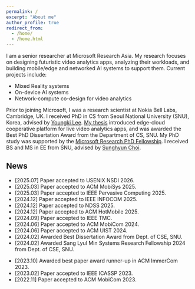 ```yaml
---
permalink: /
excerpt: "About me"
author_profile: true
redirect_from: 
  - /home/
  - /home.html
---
```


<!-- * [[CV](https://juheonyi.github.io/files/JuheonYi_CV.pdf)] (last updated: 2025.03)  -->

I am a senior researcher at Microsoft Research Asia. My research focuses on designing futuristic video analytics apps, analyzing their workloads, and building mobile/edge and networked AI systems to support them. Current projects include:

* Mixed Reality systems
* On-device AI systems
* Network-compute co-design for video analytics

Prior to joining Microsoft, I was a research scientist at Nokia Bell Labs, Cambridge, UK. I received PhD in CS from Seoul National University (SNU), Korea, advised by [Youngki Lee](http://youngkilee.blogspot.com/). [My thesis](https://juheonyi.github.io/files/thesis_juheon_yi.pdf) introduced edge-cloud cooperative platform for live video analytics apps, and was awarded the Best PhD Dissertation Award from the Department of CS, SNU. My PhD study was supported by the [Microsoft Research PhD Fellowship](https://www.microsoft.com/en-us/research/academic-program/fellowships-microsoft-research-asia/#!fellows).
I received BS and MS in EE from SNU, advised by [Sunghyun Choi](https://sites.google.com/view/sunghyun-chois-home). 

## News
<!-- *  <sup><span style="color:red">New</span></sup>   -->
* [2025.07] Paper accepted to USENIX NSDI 2026.
* [2025.03] Paper accepted to ACM MobiSys 2025.
* [2025.03] Paper accepted to IEEE Pervasive Computing 2025.
* [2024.12] Paper accepted to IEEE INFOCOM 2025.
* [2024.12] Paper accepted to NDSS 2025.
* [2024.12] Paper accepted to ACM HotMobile 2025.
* [2024.09] Paper accepted to IEEE TMC.
* [2024.06] Paper accepted to ACM MobiCom 2024.
* [2024.06] Paper accepted to ACM UIST 2024.
* [2024.02] Awarded Best Dissertation Award from Dept. of CSE, SNU.
* [2024.02] Awarded Sang Lyul Min Systems Research Fellowship 2024 from Dept. of CSE, SNU.
<!-- * [2023.12] Joined Nokia Bell Labs, Cambridge, UK as research scientist. -->
* [2023.10] Awarded best paper award runner-up in ACM ImmerCom 2023.
* [2023.02] Paper accepted to IEEE ICASSP 2023.
* [2022.11] Paper accepted to ACM MobiCom 2023.
<!-- * [2022.06] Awarded Best Graduate Student Award 2022 from BK21 SNU. -->
<!-- * [2022.05] Paper accepted to IEEE TMC. --> 
<!-- * [2022.02] Awarded Star Researcher Award 2021 from Dept. of CSE, SNU. -->
<!-- * [2021.12] Paper accepted to IEEE INFOCOM 2022. -->
<!-- * [2021.08] Awarded [AI Star Fellowship 2021](https://aiis.snu.ac.kr/bbs/board.php?bo_table=sub4_3&sca=2021) from the AI Institute of SNU. -->
<!-- * [2021.06] Awarded best paper award in [ACM Students in MobiSys Workshop 2021](http://www.people.vcu.edu/~barahoueipash/SMS/SMS.html). -->
<!-- * [2021.05] Awarded Global PhD Fellowship 2021 from National Research Foundation of Korea. -->
<!-- * [2020.11] Awarded [Microsoft Research Ph.D. Fellowship 2020](https://www.microsoft.com/en-us/research/academic-program/fellowships-microsoft-research-asia/#!fellows). -->
<!-- * [2020.06] Two papers accepted to ACM MobiCom 2020 winter round. --> 
<!-- * [2019.10] Paper accepted to ACM MobiCom 2020 summer round. -->

<!--* [2022.06] Serving as ACM SenSys 2022 Shadow PC.-->
<!--* [2021.10] Serving as EuroSys 2022 Shadow PC.-->
<!-- . -->
